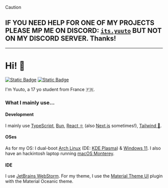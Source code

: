 > [!CAUTION]
> ## IF YOU NEED HELP FOR ONE OF MY PROJECTS PLEASE MP ME ON DISCORD: [`its.yuuto`](https://discord.com/users/269415459735076864) BUT NOT ON MY DISCORD SERVER. Thanks!

---

# Hi! 👋

[![Static Badge](https://img.shields.io/badge/my%20socials%20are%20on-miwa.lol%2Fyuuto-0e0d26)](https://miwa.lol/yuuto)
[![Static Badge](https://img.shields.io/badge/my%20website-yuuto.dev-141f37)](https://yuuto.dev)

I'm Yuuto, a 17 yo student from France 🇫🇷.

### What I mainly use...

#### Development
I mainly use [TypeScript](https://www.typescriptlang.org/), [Bun](https://bun.sh/), [React ⚛️](https://react.dev/) (also [Next.js](https://nextjs.org/) sometimes!), [Tailwind 🌊](https://tailwindcss.com/).

#### OSes
As for my OS: I dual-boot [Arch Linux](https://archlinux.org/) (DE: [KDE Plasma](https://kde.org/plasma-desktop/)) & [Windows 11](https://en.wikipedia.org/wiki/Windows_11). I also have an hackintosh laptop running [macOS Monterey](https://www.apple.com/by/macos/monterey/).

#### IDE
I use [JetBrains WebStorm](https://www.jetbrains.com/webstorm/). For my theme, I use the [Material Theme UI](https://plugins.jetbrains.com/plugin/8006-material-theme-ui) plugin with the Material Oceanic theme.
